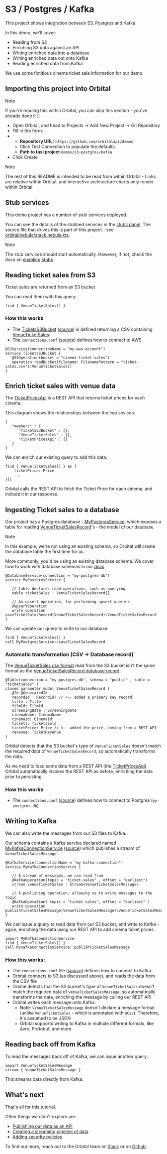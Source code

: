 # S3 / Postgres / Kafka

This project shows integration between S3, Postgres and Kafka.

In this demo, we'll cover:

 * Reading from S3
 * Enriching S3 data against an API
 * Writing enriched data into a database
 * Writing enriched data out onto Kafka
 * Reading enriched data from Kafka

We use some fictitious cinema ticket sale information for our demo.

## Importing this project into Orbital

> [!NOTE]
> If you're reading this within Orbital, you can skip this section - you've already done it :)
 * Open Orbital, and head to Projects -> Add New Project -> Git Repository
 * Fill in the form:
 * * **Repository URL:** `https://github.com/orbitalapi/demos`
   * Click Test Connection to populate the defaults.
   * **Path to taxi project** `demos/s3-postgres/kafka`
* Click Create


> [!NOTE]
> The rest of this README is intended to be read from within Orbital - Links are relative within Orbital, and interactive architecture charts only render within Orbital

## Stub services
This demo project has a number of stub services deployed.

You can see the details of the stubbed services in the [stubs panel](/stubs). The source file that drives this is 
part of this project - see [orbital/nebula/stack.nebula.kts](/projects/com.petflix:s3-postgres-kafka:0.1.0/source?selectedFile=orbital%2Fnebula%2Fstack.nebula.kts).

> [!NOTE]
> The stub services should start automatically. However, if not, check the docs on [enabling stubs](https://orbitalhq.com/docs/testing/stubbing-services#enabling-stubs)

## Reading ticket sales from S3
Ticket sales are returned from an S3 bucket

You can read them with this query:

```taxiql
find { VenueTicketSales[] }
```

### How this works
 * The [TicketsS3Bucket](/services/TicketsS3Bucket) ([source](/projects/com.petflix:s3-postgres-kafka:0.1.0/source?selectedFile=ticketSales.s3.taxi)) is defined returning a CSV containing [VenueTicketSales](/catalog/VenueTicketSales):
 * The `connections.conf` ([source](/projects/com.petflix:s3-postgres-kafka:0.1.0/source?selectedFile=orbital%2Fconfig%2Fconnections.conf)) defines how to connect to AWS

```taxi
@S3Service(connectionName = "my-aws-account")
service TicketsS3Bucket {
   @S3Operation(bucket = "cinema-ticket-sales")
   operation readBucket(filename: FilenamePattern = "ticket-sales.csv"):VenueTicketSales[]
}
```

## Enrich ticket sales with venue data
The [TicketPricesApi](/services/TicketPricesApi) is a REST API that returns ticket prices for each cinema.

This diagram shows the relationships between the two sevices:

```components
{
   "members" : {
      "TicketsS3Bucket" : {},
      "VenueTicketSales" : {},
      "TicketPricesApi" : {}
   }
}
```

We can enrich our existing query to add this data:

```taxiql
find { VenueTicketSales[] } as {
    ticketPrice: Price
    ...
}[]
```

Orbital calls the REST API to fetch the Ticket Price for each cinema, and include it in our response.

## Ingesting Ticket sales to a database
Our project has a Postgres database - [MyPostgresService](/services/MyPostgresService), which exposes a table for
reading [VenueTicketSalesRecord](/catalog/VenueTicketSalesRecord)'s - the model of our database.

> [!NOTE]
> In this example, we're not using an existing schema, so Orbital will create the database table
> the first time for us. 
> 
> More commonly, you'd be using an existing database schema. We cover how to work with
> database schemas in our [docs](https://orbitalhq.com/docs/describing-data-sources/databases#describing-tables-in-taxi)


```taxi
@DatabaseService(connection = "my-postgres-db")
service MyPostgresService {

   // table declares read operations, such as querying
   table ticketSales : VenueTicketSalesRecord[]
   
   // An upsert operation, for performing upsert queries
   @UpsertOperation
   write operation saveTicketSalesRecord(VenueTicketSalesRecord):VenueTicketSalesRecord
}
```

We can update our query to write to our database:

```taxiql
find { VenueTicketSales[] }
call MyPostgresService::saveTicketSalesRecord
```

### Automatic transformation (CSV -> Database record)
The [VenueTicketSales csv format](/catalog/VenueTicketSales) read from the S3 bucket isn't the same format
as the [VenueTicketSalesRecord database record](/catalog/VenueTicketSalesRecord):

```taxi
@Table(connection = "my-postgres-db", schema = "public" , table = "ticketSales" )
closed parameter model VenueTicketSalesRecord {
   @Id @GeneratedId
   recordId : RecordId? // <-- added a primary key record
   title : Title
   filmId: FilmId
   screeningDate : ScreeningDate
   cinemaName: CinemaName
   cinemaId: CinemaId
   tickets: TicketsSold
   ticketPrice: Price // <-- added the price, coming from a REST API
   revenue: TicketRevenue 
}
```

Orbital detects that the S3 bucket's type of `VenueTicketSales` doesn't match the required data of `VenueTicketSalesRecord`, 
so automatically transforms the data.

As we need to load some data from a REST API (the [TicketPricesApi](/services/TicketPricesApi)), Orbital automatically invokes
the REST API as before, enriching the data prior to persisting.

### How this works

* The `connections.conf` ([source](/projects/com.petflix:s3-postgres-kafka:0.1.0/source?selectedFile=orbital%2Fconfig%2Fconnections.conf)) defines how to connect to Postgres (`my-postgres-db`)


## Writing to Kafka
We can also write the messages from our S3 files to Kafka.

Our schema contains a Kafka service declared named [MyKafkaConnectionService](/services/MyKafkaConnectionService) ([source](/projects/com.petflix:s3-postgres-kafka:0.1.0/source?selectedFile=ticketSales.kafka.taxi))
which publishes a stream of `VenueTicketSalesMessage`:

```taxi
@KafkaService(connectionName = "my-kafka-connection")
service MyKafkaConnectionService {

   // A stream of messages, we can read from
   @KafkaOperation(topic = "ticket-sales" , offset = "earliest")
   stream venueTicketSales : Stream<VenueTicketSalesMessage>

   // A publishing operation, allowing us to write messages to the topic
   @KafkaOperation( topic = "ticket-sales", offset = "earliest" )
   write operation publishTicketSalesMessage(VenueTicketSalesMessage):VenueTicketSalesMessage
}
```

We can issue a query to read data from our S3 bucket, and write to Kafka - again, enriching the data using our REST API
to add cinema ticket prices.

```taxiql
import MyKafkaConnectionService
find { VenueTicketSales[] } 
call MyKafkaConnectionService::publishTicketSalesMessage
```

### How this works:
 * The `connections.conf` file ([source](/projects/com.petflix:s3-postgres-kafka:0.1.0/source?selectedFile=orbital%2Fconfig%2Fconnections.conf)) defines how to connect to Kafka
 * Orbital connects to S3 (as discussed above), and reads the data from the CSV file
 * Orbital detects that the S3 bucket's type of `VenueTicketSales` doesn't match the required data of `VenueTicketSalesMessage`, so automatically transforms the data, enriching the message by calling our REST API.
 * Orbital writes each message onto Kafka.
   * Note:  `VenueTicketSalesMessage` doesn't declare a message format (unlike `VenueTicketSales` - which is annotated with `@Csv`). Therefore, it's assumed to be JSON
   * Orbital supports writing to Kafka in multiple different formats, like Avro, Protobuf, and more. 

## Reading back off from Kafka
To read the messages back off of Kafka, we can issue another query:

```taxiql
import VenueTicketSalesMessage
stream { VenueTicketSalesMessage }
```

This streams data directly from Kafka.

## What's next
That's all for this tutorial.

Other things we didn't explore are:
 * [Publishing our data as an API](https://orbitalhq.com/docs/querying/queries-as-endpoints)
 * [Creating a streaming pipeline of data](https://orbitalhq.com/docs/querying/streaming-data)
 * [Adding security policies](https://orbitalhq.com/docs/data-policies/data-policies)

To find out more, reach out to the Orbital team on [Slack](https://join.slack.com/t/orbitalapi/shared_invite/zt-697laanr-DHGXXak5slqsY9DqwrkzHg) or on [Github](https://github.com/orbitalapi/orbital)

